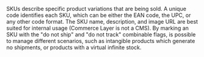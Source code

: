 SKUs describe specific product variations that are being sold. A unique code identifies each SKU, which can be either the EAN code, the UPC, or any other code format. The SKU name, description, and image URL are best suited for internal usage (Commerce Layer is not a CMS). 
By marking an SKU with the "do not ship" and "do not track" combinable flags, is possible to manage different scenarios, such as intangible products which generate no shipments, or products with a virtual infinite stock.
